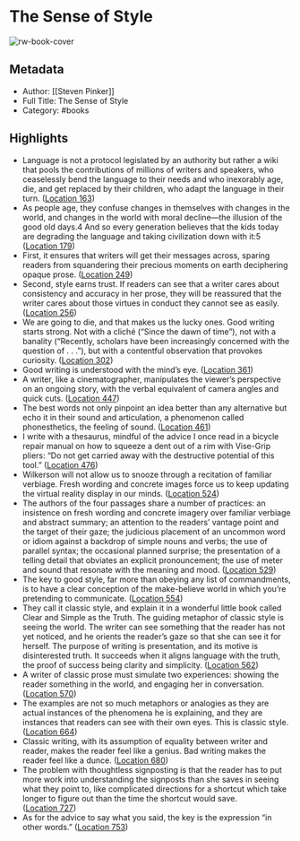# The Sense of Style

![rw-book-cover](https://images-na.ssl-images-amazon.com/images/I/41GbqIaMfGL._SL200_.jpg)

## Metadata
- Author: [[Steven Pinker]]
- Full Title: The Sense of Style
- Category: #books

## Highlights
- Language is not a protocol legislated by an authority but rather a wiki that pools the contributions of millions of writers and speakers, who ceaselessly bend the language to their needs and who inexorably age, die, and get replaced by their children, who adapt the language in their turn. ([Location 163](https://readwise.io/to_kindle?action=open&asin=B00INIYG74&location=163))
- As people age, they confuse changes in themselves with changes in the world, and changes in the world with moral decline—the illusion of the good old days.4 And so every generation believes that the kids today are degrading the language and taking civilization down with it:5 ([Location 179](https://readwise.io/to_kindle?action=open&asin=B00INIYG74&location=179))
- First, it ensures that writers will get their messages across, sparing readers from squandering their precious moments on earth deciphering opaque prose. ([Location 249](https://readwise.io/to_kindle?action=open&asin=B00INIYG74&location=249))
- Second, style earns trust. If readers can see that a writer cares about consistency and accuracy in her prose, they will be reassured that the writer cares about those virtues in conduct they cannot see as easily. ([Location 256](https://readwise.io/to_kindle?action=open&asin=B00INIYG74&location=256))
- We are going to die, and that makes us the lucky ones. Good writing starts strong. Not with a cliché (“Since the dawn of time”), not with a banality (“Recently, scholars have been increasingly concerned with the question of . . .”), but with a contentful observation that provokes curiosity. ([Location 302](https://readwise.io/to_kindle?action=open&asin=B00INIYG74&location=302))
- Good writing is understood with the mind’s eye. ([Location 361](https://readwise.io/to_kindle?action=open&asin=B00INIYG74&location=361))
- A writer, like a cinematographer, manipulates the viewer’s perspective on an ongoing story, with the verbal equivalent of camera angles and quick cuts. ([Location 447](https://readwise.io/to_kindle?action=open&asin=B00INIYG74&location=447))
- The best words not only pinpoint an idea better than any alternative but echo it in their sound and articulation, a phenomenon called phonesthetics, the feeling of sound. ([Location 461](https://readwise.io/to_kindle?action=open&asin=B00INIYG74&location=461))
- I write with a thesaurus, mindful of the advice I once read in a bicycle repair manual on how to squeeze a dent out of a rim with Vise-Grip pliers: “Do not get carried away with the destructive potential of this tool.” ([Location 476](https://readwise.io/to_kindle?action=open&asin=B00INIYG74&location=476))
- Wilkerson will not allow us to snooze through a recitation of familiar verbiage. Fresh wording and concrete images force us to keep updating the virtual reality display in our minds. ([Location 524](https://readwise.io/to_kindle?action=open&asin=B00INIYG74&location=524))
- The authors of the four passages share a number of practices: an insistence on fresh wording and concrete imagery over familiar verbiage and abstract summary; an attention to the readers’ vantage point and the target of their gaze; the judicious placement of an uncommon word or idiom against a backdrop of simple nouns and verbs; the use of parallel syntax; the occasional planned surprise; the presentation of a telling detail that obviates an explicit pronouncement; the use of meter and sound that resonate with the meaning and mood. ([Location 529](https://readwise.io/to_kindle?action=open&asin=B00INIYG74&location=529))
- The key to good style, far more than obeying any list of commandments, is to have a clear conception of the make-believe world in which you’re pretending to communicate. ([Location 554](https://readwise.io/to_kindle?action=open&asin=B00INIYG74&location=554))
- They call it classic style, and explain it in a wonderful little book called Clear and Simple as the Truth. The guiding metaphor of classic style is seeing the world. The writer can see something that the reader has not yet noticed, and he orients the reader’s gaze so that she can see it for herself. The purpose of writing is presentation, and its motive is disinterested truth. It succeeds when it aligns language with the truth, the proof of success being clarity and simplicity. ([Location 562](https://readwise.io/to_kindle?action=open&asin=B00INIYG74&location=562))
- A writer of classic prose must simulate two experiences: showing the reader something in the world, and engaging her in conversation. ([Location 570](https://readwise.io/to_kindle?action=open&asin=B00INIYG74&location=570))
- The examples are not so much metaphors or analogies as they are actual instances of the phenomena he is explaining, and they are instances that readers can see with their own eyes. This is classic style. ([Location 664](https://readwise.io/to_kindle?action=open&asin=B00INIYG74&location=664))
- Classic writing, with its assumption of equality between writer and reader, makes the reader feel like a genius. Bad writing makes the reader feel like a dunce. ([Location 680](https://readwise.io/to_kindle?action=open&asin=B00INIYG74&location=680))
- The problem with thoughtless signposting is that the reader has to put more work into understanding the signposts than she saves in seeing what they point to, like complicated directions for a shortcut which take longer to figure out than the time the shortcut would save. ([Location 727](https://readwise.io/to_kindle?action=open&asin=B00INIYG74&location=727))
- As for the advice to say what you said, the key is the expression “in other words.” ([Location 753](https://readwise.io/to_kindle?action=open&asin=B00INIYG74&location=753))
